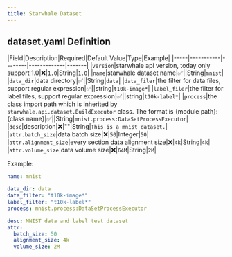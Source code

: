 ```yaml
---
title: Starwhale Dataset
---
```


## dataset.yaml Definition

|Field|Description|Required|Default Value|Type|Example|
|-----|-----------|--------|-------------|-------|
|`version`|starwhale api version, today only support 1.0|❌|`1.0`|String|`1.0`|
|`name`|starwhale dataset name|✅||String|`mnist`|
|`data_dir`|data directory|✅||String|`data`|
|`data_filer`|the filter for data files, support regular expression|✅||string|`t10k-image*`|
|`label_filer`|the filter for label files, support regular expression|✅||string|`t10k-label*`|
|`process`|the class import path which is inherited by `starwhale.api.dataset.BuildExecutor` class. The format is {module path}:{class name}|✅||String|`mnist.process:DataSetProcessExecutor`|
|`desc`|description|❌|""|String|`This is a mnist dataset.`|
|`attr.batch_size`|data batch size|❌|`50`|Integer|`50`|
|`attr.alignment_size`|every section data alignment size|❌|`4k`|String|`4k`|
|`attr.volume_size`|data volume size|❌|`64M`|String|`2M`|

Example:

```yaml
name: mnist

data_dir: data
data_filter: "t10k-image*"
label_filter: "t10k-label*"
process: mnist.process:DataSetProcessExecutor

desc: MNIST data and label test dataset
attr:
  batch_size: 50
  alignment_size: 4k
  volume_size: 2M
```
